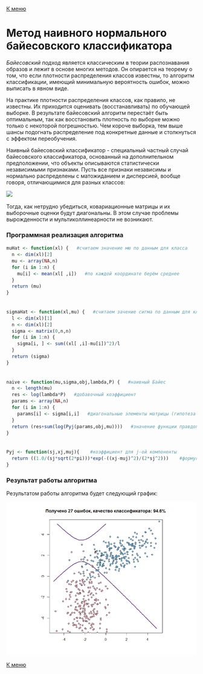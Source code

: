 [К меню](https://github.com/Inc1ementia/ML1)

# Метод наивного нормального байесовского классификатора

*Байесовский подход* является классическим в теории распознавания образов и лежит в основе многих методов. Он опирается на теорему о том, что если плотности распределения классов известны, то алгоритм классификации, имеющий минимальную вероятность ошибок, можно выписать в явном виде.

На практике плотности распределения классов, как правило, не известны. Их приходится оценивать (восстанавливать) по обучающей выборке. В результате байесовский алгоритм перестаёт быть оптимальным, так как восстановить плотность по выборке можно только с некоторой погрешностью. Чем короче выборка, тем выше шансы подогнать распределение под конкретные данные и столкнуться с эффектом переобучения.

Наивный байесовский классификатор - специальный частный случай байесовского классификатора, основанный на дополнительном предположении, что объекты описываются статистически независимыми признаками. Пусть все признаки независимы и нормально распределены с матожиданием и дисперсией, вообще говоря, отличающимися для разных классов:

<img src="https://render.githubusercontent.com/render/math?math=%7Bp%7D_%7Byj%7D(xi)%20%3D%5Cfrac%7B1%7D%7B%7B%5Csigma%7D_%7Byj%7D%5Csqrt%7B2%5Cpi%7D%7D%5Cexp%7B(-%5Cfrac%7B%7B(%5Cxi%20-%20%7B%5Cmu%7D_%7Byj%7D)%7D%5E%7B2%7D%7D%7B2%7B%5Csigma%7D_%7Byj%7D%5E%7B2%7D%7D)%7D%20%2C%5Cquad%20y%5Cin%20Y%2C%5Cquad%20j%3D1%2C%5Cdots%2Cn">

Тогда, как нетрудно убедиться, ковариационные матрицы и их выборочные оценки будут диагональны. В этом случае проблемы вырожденности и мультиколлинеарности не возникают.

### Программная реализация алгоритма

```R
muHat <- function(xl) {   #считаем значение мю по данным для класса
  n <- dim(xl)[2]
  mu <- array(NA,n)
  for (i in 1:n) {
    mu[i] <- mean(xl[ ,i])   #по каждой координате берём среднее
  }
  return (mu)
}


sigmaHat <- function(xl,mu) {   #считаем зачение сигма по данным для класса и полученному мю
  l <- dim(xl)[1]
  n <- dim(xl)[2]
  sigma <- matrix(0,n,n)
  for (i in 1:n) {
    sigma[i, ] <- sum((xl[ ,i]-mu[i])^2)/l
  }
  return (sigma)
}


naive <- function(mu,sigma,obj,lambda,P) {   #наивный Байес
  n <- length(mu)
  res <- log(lambda*P)   #добавочный коэффициент
  params <- array(NA,n)
  for (i in 1:n) {
    params[i] <- sigma[i,i]   #диагональные элементы матрицы (гипотеза наивного классификатора)
  }
  return (res+sum(log(Pyj(params,obj,mu))))   #значение функции правдоподобия
}


Pyj <- function(sj,xj,muj){    #коэффициент для j-ой компоненты
  return ((1.0/(sj*sqrt(2*pi)))*exp(-((xj-muj)^2)/(2*sj^2)))    #формула нормального наивного Байесовского классификатора
}
```

### Результат работы алгоритма

Результатом работы алгоритма будет следующий график:

![Naive](Naive.png)

[К меню](https://github.com/Inc1ementia/ML1)
